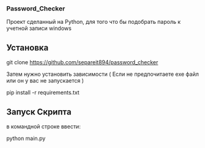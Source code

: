 ### Password_Checker

Проект сделанный на Python, для того что бы подобрать пароль к учетной записи windows

## Установка

git clone https://github.com/separeit894/password_checker

Затем нужно установить зависимости ( Если не предпочитаете exe файл или он у вас не запускается )

pip install -r requirements.txt

## Запуск Скрипта

в командной строке ввести:

python main.py
